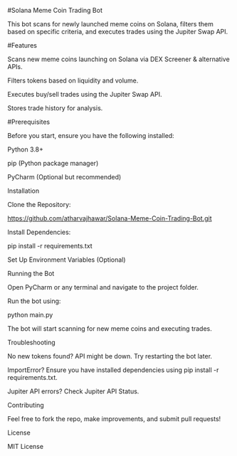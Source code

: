 #Solana Meme Coin Trading Bot

This bot scans for newly launched meme coins on Solana, filters them based on specific criteria, and executes trades using the Jupiter Swap API.



#Features

Scans new meme coins launching on Solana via DEX Screener & alternative APIs.

Filters tokens based on liquidity and volume.

Executes buy/sell trades using the Jupiter Swap API.

Stores trade history for analysis.



#Prerequisites

Before you start, ensure you have the following installed:

Python 3.8+

pip (Python package manager)

PyCharm (Optional but recommended)




Installation

Clone the Repository:

https://github.com/atharvajhawar/Solana-Meme-Coin-Trading-Bot.git



Install Dependencies:

pip install -r requirements.txt

Set Up Environment Variables (Optional)



Running the Bot

Open PyCharm or any terminal and navigate to the project folder.

Run the bot using:

python main.py

The bot will start scanning for new meme coins and executing trades.




Troubleshooting

No new tokens found? API might be down. Try restarting the bot later.

ImportError? Ensure you have installed dependencies using pip install -r requirements.txt.

Jupiter API errors? Check Jupiter API Status.



Contributing

Feel free to fork the repo, make improvements, and submit pull requests!




License

MIT License


